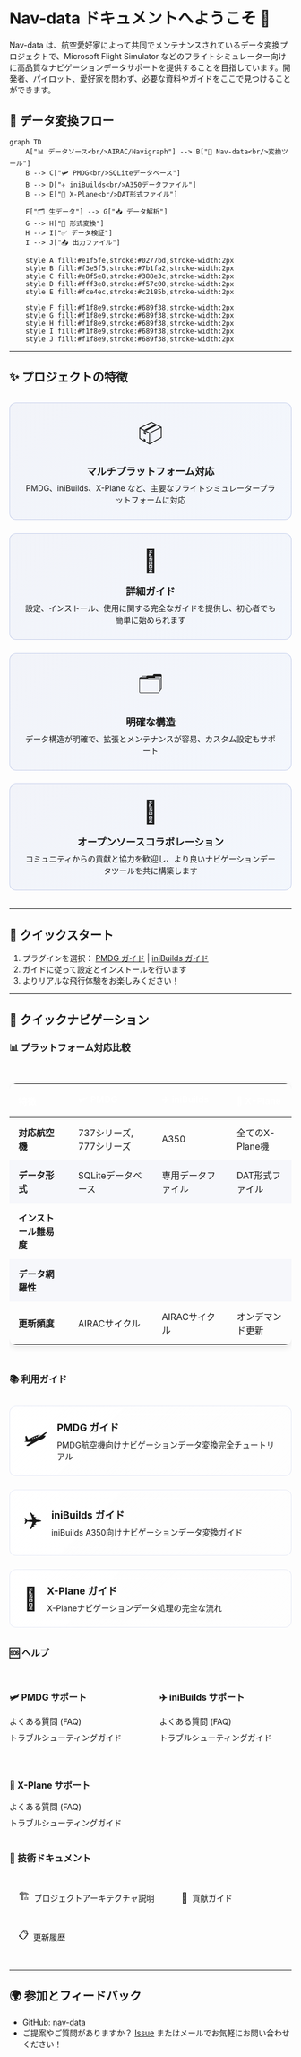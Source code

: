 # Nav-data ドキュメントへようこそ 🚀

Nav-data は、航空愛好家によって共同でメンテナンスされているデータ変換プロジェクトで、Microsoft Flight Simulator などのフライトシミュレーター向けに高品質なナビゲーションデータサポートを提供することを目指しています。開発者、パイロット、愛好家を問わず、必要な資料やガイドをここで見つけることができます。

## 🔄 データ変換フロー

```mermaid
graph TD
    A["📊 データソース<br/>AIRAC/Navigraph"] --> B["🔄 Nav-data<br/>変換ツール"]
    B --> C["🛩️ PMDG<br/>SQLiteデータベース"]
    B --> D["✈️ iniBuilds<br/>A350データファイル"]
    B --> E["🛫 X-Plane<br/>DAT形式ファイル"]
    
    F["🗂️ 生データ"] --> G["📥 データ解析"]
    G --> H["🔧 形式変換"]
    H --> I["✅ データ検証"]
    I --> J["📤 出力ファイル"]
    
    style A fill:#e1f5fe,stroke:#0277bd,stroke-width:2px
    style B fill:#f3e5f5,stroke:#7b1fa2,stroke-width:2px
    style C fill:#e8f5e8,stroke:#388e3c,stroke-width:2px
    style D fill:#fff3e0,stroke:#f57c00,stroke-width:2px
    style E fill:#fce4ec,stroke:#c2185b,stroke-width:2px
    
    style F fill:#f1f8e9,stroke:#689f38,stroke-width:2px
    style G fill:#f1f8e9,stroke:#689f38,stroke-width:2px
    style H fill:#f1f8e9,stroke:#689f38,stroke-width:2px
    style I fill:#f1f8e9,stroke:#689f38,stroke-width:2px
    style J fill:#f1f8e9,stroke:#689f38,stroke-width:2px
```

---

## ✨ プロジェクトの特徴

<div class="feature-grid">
  <div class="feature-card">
    <div class="feature-icon">📦</div>
    <h3>マルチプラットフォーム対応</h3>
    <p>PMDG、iniBuilds、X-Plane など、主要なフライトシミュレータープラットフォームに対応</p>
  </div>
  
  <div class="feature-card">
    <div class="feature-icon">🛫</div>
    <h3>詳細ガイド</h3>
    <p>設定、インストール、使用に関する完全なガイドを提供し、初心者でも簡単に始められます</p>
  </div>
  
  <div class="feature-card">
    <div class="feature-icon">🗂️</div>
    <h3>明確な構造</h3>
    <p>データ構造が明確で、拡張とメンテナンスが容易、カスタム設定もサポート</p>
  </div>
  
  <div class="feature-card">
    <div class="feature-icon">🤝</div>
    <h3>オープンソースコラボレーション</h3>
    <p>コミュニティからの貢献と協力を歓迎し、より良いナビゲーションデータツールを共に構築します</p>
  </div>
</div>

<style>
.feature-grid {
  display: grid;
  grid-template-columns: repeat(auto-fit, minmax(250px, 1fr));
  gap: 1.5rem;
  margin: 2rem 0;
}

.feature-card {
  background: linear-gradient(135deg, rgba(30, 64, 175, 0.05), rgba(59, 130, 246, 0.05));
  border: 1px solid rgba(30, 64, 175, 0.2);
  border-radius: 12px;
  padding: 1.5rem;
  text-align: center;
  transition: all 0.3s ease;
}

.feature-card:hover {
  transform: translateY(-5px);
  box-shadow: 0 10px 25px rgba(30, 64, 175, 0.15);
  border-color: rgba(30, 64, 175, 0.3);
}

.feature-icon {
  font-size: 2.5rem;
  margin-bottom: 1rem;
  display: block;
}

.feature-card h3 {
  color: var(--vp-c-brand-1);
  margin: 0.5rem 0;
  font-size: 1.1rem;
}

.feature-card p {
  color: var(--vp-c-text-2);
  margin: 0;
  line-height: 1.5;
}
</style>

---

## 🚀 クイックスタート
1. プラグインを選択： [PMDG ガイド](/PMDG/guide/index) | [iniBuilds ガイド](/iniBuilds/guide/index)
2. ガイドに従って設定とインストールを行います
3. よりリアルな飛行体験をお楽しみください！

---

## 🧭 クイックナビゲーション

### 📊 プラットフォーム対応比較

<div class="comparison-table">
  <table>
    <thead>
      <tr>
        <th>特徴</th>
        <th>🛩️ PMDG</th>
        <th>✈️ iniBuilds</th>
        <th>🛫 X-Plane</th>
      </tr>
    </thead>
    <tbody>
      <tr>
        <td><strong>対応航空機</strong></td>
        <td>737シリーズ, 777シリーズ</td>
        <td>A350</td>
        <td>全てのX-Plane機</td>
      </tr>
      <tr>
        <td><strong>データ形式</strong></td>
        <td>SQLiteデータベース</td>
        <td>専用データファイル</td>
        <td>DAT形式ファイル</td>
      </tr>
      <tr>
        <td><strong>インストール難易度</strong></td>
        <td><StatusBadge type="warning" text="中" icon="⚠️" /></td>
        <td><StatusBadge type="success" text="簡単" icon="✅" /></td>
        <td><StatusBadge type="error" text="複雑" icon="🔴" /></td>
      </tr>
      <tr>
        <td><strong>データ網羅性</strong></td>
        <td><StatusBadge type="success" text="完全" icon="✅" /></td>
        <td><StatusBadge type="success" text="完全" icon="✅" /></td>
        <td><StatusBadge type="warning" text="一部" icon="⚠️" /></td>
      </tr>
      <tr>
        <td><strong>更新頻度</strong></td>
        <td>AIRACサイクル</td>
        <td>AIRACサイクル</td>
        <td>オンデマンド更新</td>
      </tr>
    </tbody>
  </table>
</div>

### 📚 利用ガイド
<div class="guide-links">
  <a href="/PMDG/guide/index" class="guide-link pmdg">
    <div class="guide-icon">🛩️</div>
    <div class="guide-content">
      <h3>PMDG ガイド</h3>
      <p>PMDG航空機向けナビゲーションデータ変換完全チュートリアル</p>
    </div>
  </a>
  
  <a href="/iniBuilds/guide/index" class="guide-link inibuilds">
    <div class="guide-icon">✈️</div>
    <div class="guide-content">
      <h3>iniBuilds ガイド</h3>
      <p>iniBuilds A350向けナビゲーションデータ変換ガイド</p>
    </div>
  </a>
  
  <a href="/X-Plane/guide/index" class="guide-link xplane">
    <div class="guide-icon">🛫</div>
    <div class="guide-content">
      <h3>X-Plane ガイド</h3>
      <p>X-Planeナビゲーションデータ処理の完全な流れ</p>
    </div>
  </a>
</div>

### 🆘 ヘルプ
<div class="help-section">
  <div class="help-category">
    <h4>🛩️ PMDG サポート</h4>
    <ul>
      <li><a href="/PMDG/faq">よくある質問 (FAQ)</a></li>
      <li><a href="/PMDG/troubleshooting">トラブルシューティングガイド</a></li>
    </ul>
  </div>
  
  <div class="help-category">
    <h4>✈️ iniBuilds サポート</h4>
    <ul>
      <li><a href="/iniBuilds/faq">よくある質問 (FAQ)</a></li>
      <li><a href="/iniBuilds/troubleshooting">トラブルシューティングガイド</a></li>
    </ul>
  </div>
  
  <div class="help-category">
    <h4>🛫 X-Plane サポート</h4>
    <ul>
      <li><a href="/X-Plane/faq">よくある質問 (FAQ)</a></li>
      <li><a href="/X-Plane/troubleshooting">トラブルシューティングガイド</a></li>
    </ul>
  </div>
</div>

### 🔧 技術ドキュメント
<div class="tech-links">
  <a href="/iniBuilds/architecture" class="tech-link">
    <span class="tech-icon">🏗️</span>
    <span>プロジェクトアーキテクチャ説明</span>
  </a>
  <a href="/iniBuilds/contributing" class="tech-link">
    <span class="tech-icon">🤝</span>
    <span>貢献ガイド</span>
  </a>
  <a href="/iniBuilds/changelog" class="tech-link">
    <span class="tech-icon">📋</span>
    <span>更新履歴</span>
  </a>
</div>

<style>
.comparison-table {
  margin: 2rem 0;
  overflow-x: auto;
}

.comparison-table table {
  width: 100%;
  border-collapse: collapse;
  border-radius: 12px;
  overflow: hidden;
  box-shadow: 0 4px 12px rgba(0, 0, 0, 0.1);
}

.comparison-table th {
  background: linear-gradient(135deg, var(--vp-c-brand-1), var(--aviation-sky));
  color: white;
  padding: 1rem;
  text-align: left;
  font-weight: 600;
}

.comparison-table td {
  padding: 0.875rem 1rem;
  border-bottom: 1px solid var(--vp-c-divider-light);
}

.comparison-table tr:nth-child(even) {
  background: rgba(30, 64, 175, 0.03);
}

.difficulty {
  padding: 0.25rem 0.5rem;
  border-radius: 16px;
  font-size: 0.75rem;
  font-weight: 600;
}

.difficulty.easy {
  background: #dcfce7;
  color: #166534;
}

.difficulty.medium {
  background: #fef3c7;
  color: #92400e;
}

.difficulty.hard {
  background: #fee2e2;
  color: #991b1b;
}

.status {
  padding: 0.25rem 0.5rem;
  border-radius: 16px;
  font-size: 0.75rem;
  font-weight: 600;
}

.status.complete {
  background: #dcfce7;
  color: #166534;
}

.status.partial {
  background: #fef3c7;
  color: #92400e;
}

.guide-links {
  display: grid;
  grid-template-columns: repeat(auto-fit, minmax(280px, 1fr));
  gap: 1.5rem;
  margin: 2rem 0;
}

.guide-link {
  display: flex;
  align-items: center;
  padding: 1.5rem;
  background: linear-gradient(135deg, rgba(255, 255, 255, 0.8), rgba(255, 255, 255, 0.4));
  border: 1px solid rgba(30, 64, 175, 0.1);
  border-radius: 12px;
  text-decoration: none;
  transition: all 0.3s ease;
  backdrop-filter: blur(10px);
}

.guide-link:hover {
  transform: translateY(-3px);
  box-shadow: 0 12px 24px rgba(30, 64, 175, 0.15);
  border-color: rgba(30, 64, 175, 0.3);
}

.guide-icon {
  font-size: 2.5rem;
  margin-right: 1rem;
}

.guide-content h3 {
  margin: 0 0 0.5rem 0;
  color: var(--vp-c-brand-1);
  font-size: 1.1rem;
}

.guide-content p {
  margin: 0;
  color: var(--vp-c-text-2);
  font-size: 0.9rem;
}

.help-section {
  display: grid;
  grid-template-columns: repeat(auto-fit, minmax(200px, 1fr));
  gap: 2rem;
  margin: 2rem 0;
}

.help-category h4 {
  color: var(--vp-c-brand-1);
  margin-bottom: 1rem;
  font-size: 1rem;
}

.help-category ul {
  list-style: none;
  padding: 0;
  margin: 0;
}

.help-category li {
  margin-bottom: 0.5rem;
}

.help-category a {
  color: var(--vp-c-text-2);
  text-decoration: none;
  font-size: 0.9rem;
  transition: color 0.2s ease;
}

.help-category a:hover {
  color: var(--vp-c-brand-1);
}

.tech-links {
  display: flex;
  flex-wrap: wrap;
  gap: 1rem;
  margin: 2rem 0;
}

.tech-link {
  display: flex;
  align-items: center;
  gap: 0.5rem;
  padding: 0.75rem 1rem;
  background: var(--vp-c-bg-soft);
  border: 1px solid var(--vp-c-divider);
  border-radius: 8px;
  text-decoration: none;
  color: var(--vp-c-text-1);
  transition: all 0.2s ease;
  font-size: 0.9rem;
}

.tech-link:hover {
  background: var(--vp-c-brand-soft);
  border-color: var(--vp-c-brand-1);
  color: var(--vp-c-brand-1);
}

.tech-icon {
  font-size: 1.1rem;
}
</style>

---

## 🌍 参加とフィードバック
- GitHub: [nav-data](https://github.com/nav-data)
- ご提案やご質問がありますか？ [Issue](https://github.com/nav-data/nav-data/issues) またはメールでお気軽にお問い合わせください！